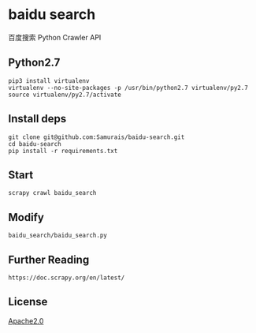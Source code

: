 # baidu search
百度搜索 Python Crawler API

## Python2.7
```
pip3 install virtualenv
virtualenv --no-site-packages -p /usr/bin/python2.7 virtualenv/py2.7
source virtualenv/py2.7/activate
```

## Install deps
```
git clone git@github.com:Samurais/baidu-search.git
cd baidu-search
pip install -r requirements.txt
```

## Start
```
scrapy crawl baidu_search
```

## Modify
```
baidu_search/baidu_search.py
```

## Further Reading
```
https://doc.scrapy.org/en/latest/
```

## License
[Apache2.0](./LICENSE)
